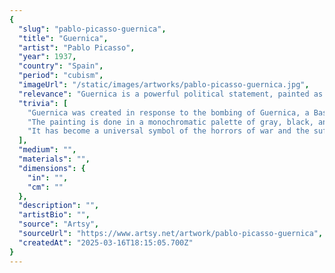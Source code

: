 ```yaml
---
{
  "slug": "pablo-picasso-guernica",
  "title": "Guernica",
  "artist": "Pablo Picasso",
  "year": 1937,
  "country": "Spain",
  "period": "cubism",
  "imageUrl": "/static/images/artworks/pablo-picasso-guernica.jpg",
  "relevance": "Guernica is a powerful political statement, painted as an immediate reaction to the Nazi's bombing of the Basque town of Guernica during the Spanish Civil War.",
  "trivia": [
    "Guernica was created in response to the bombing of Guernica, a Basque Country town in northern Spain, by Nazi Germany and Fascist Italy at the request of the Spanish Nationalists.",
    "The painting is done in a monochromatic palette of gray, black, and white.",
    "It has become a universal symbol of the horrors of war and the suffering it inflicts upon individuals, particularly innocent civilians."
  ],
  "medium": "",
  "materials": "",
  "dimensions": {
    "in": "",
    "cm": ""
  },
  "description": "",
  "artistBio": "",
  "source": "Artsy",
  "sourceUrl": "https://www.artsy.net/artwork/pablo-picasso-guernica",
  "createdAt": "2025-03-16T18:15:05.700Z"
}
---
```

